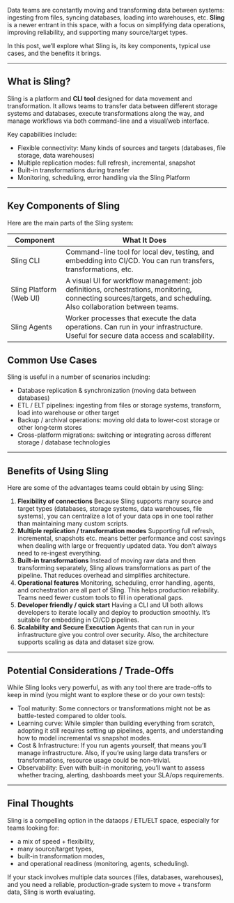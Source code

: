 Data teams are constantly moving and transforming data between systems: ingesting from files, syncing databases, loading into warehouses, etc. **Sling** is a newer entrant in this space, with a focus on simplifying data operations, improving reliability, and supporting many source/target types.

In this post, we’ll explore what Sling is, its key components, typical use cases, and the benefits it brings.

---

## **What is Sling?**

Sling is a platform and **CLI tool** designed for data movement and transformation. It allows teams to transfer data between different storage systems and databases, execute transformations along the way, and manage workflows via both command-line and a visual/web interface.

Key capabilities include:

- Flexible connectivity: Many kinds of sources and targets (databases, file storage, data warehouses)
- Multiple replication modes: full refresh, incremental, snapshot
- Built-in transformations during transfer
- Monitoring, scheduling, error handling via the Sling Platform

---

## **Key Components of Sling**

Here are the main parts of the Sling system:

| &#xA;Component&#xA;               | &#xA;What It Does&#xA;                                                                                                                                                      |
| --------------------------------- | --------------------------------------------------------------------------------------------------------------------------------------------------------------------------- |
| &#xA;Sling CLI&#xA;               | &#xA;Command-line tool for local dev, testing, and embedding into CI/CD. You can run transfers, transformations, etc.  &#xA;                                                |
| &#xA;Sling Platform (Web UI)&#xA; | &#xA;A visual UI for workflow management: job definitions, orchestrations, monitoring, connecting sources/targets, and scheduling. Also collaboration between teams.  &#xA; |
| &#xA;Sling Agents&#xA;            | &#xA;Worker processes that execute the data operations. Can run in your infrastructure. Useful for secure data access and scalability.  &#xA;                               |

## **Common Use Cases**

Sling is useful in a number of scenarios including:

- Database replication & synchronization (moving data between databases)
- ETL / ELT pipelines: ingesting from files or storage systems, transform, load into warehouse or other target
- Backup / archival operations: moving old data to lower‐cost storage or other long‐term stores
- Cross-platform migrations: switching or integrating across different storage / database technologies

---

## **Benefits of Using Sling**

Here are some of the advantages teams could obtain by using Sling:

1. **Flexibility of connections**
   Because Sling supports many source and target types (databases, storage systems, data warehouses, file systems), you can centralize a lot of your data ops in one tool rather than maintaining many custom scripts.
2. **Multiple replication / transformation modes**
   Supporting full refresh, incremental, snapshots etc. means better performance and cost savings when dealing with large or frequently updated data. You don’t always need to re-ingest everything.
3. **Built-in transformations**
   Instead of moving raw data and then transforming separately, Sling allows transformations as part of the pipeline. That reduces overhead and simplifies architecture.
4. **Operational features**
   Monitoring, scheduling, error handling, agents, and orchestration are all part of Sling. This helps production reliability. Teams need fewer custom tools to fill in operational gaps.
5. **Developer friendly / quick start**
   Having a CLI and UI both allows developers to iterate locally and deploy to production smoothly. It’s suitable for embedding in CI/CD pipelines.
6. **Scalability and Secure Execution**
   Agents that can run in your infrastructure give you control over security. Also, the architecture supports scaling as data and dataset size grow.

---

## **Potential Considerations / Trade-Offs**

While Sling looks very powerful, as with any tool there are trade-offs to keep in mind (you might want to explore these or do your own tests):

- Tool maturity: Some connectors or transformations might not be as battle-tested compared to older tools.
- Learning curve: While simpler than building everything from scratch, adopting it still requires setting up pipelines, agents, and understanding how to model incremental vs snapshot modes.
- Cost & Infrastructure: If you run agents yourself, that means you’ll manage infrastructure. Also, if you’re using large data transfers or transformations, resource usage could be non-trivial.
- Observability: Even with built-in monitoring, you’ll want to assess whether tracing, alerting, dashboards meet your SLA/ops requirements.

---

## **Final Thoughts**

Sling is a compelling option in the dataops / ETL/ELT space, especially for teams looking for:

- a mix of speed + flexibility,
- many source/target types,
- built-in transformation modes,
- and operational readiness (monitoring, agents, scheduling).

If your stack involves multiple data sources (files, databases, warehouses), and you need a reliable, production-grade system to move + transform data, Sling is worth evaluating.
